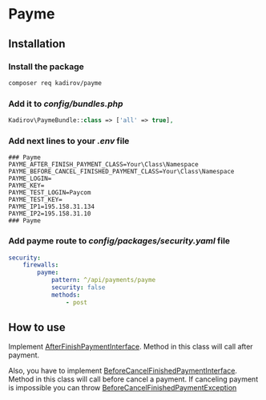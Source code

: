 # Payme

## Installation

### Install the package<br>

```bash
composer req kadirov/payme
```

### Add it to _config/bundles.php_<br>

```php
Kadirov\PaymeBundle::class => ['all' => true],
```

### Add next lines to your _.env_ file <br>

```dotenv
### Payme
PAYME_AFTER_FINISH_PAYMENT_CLASS=Your\Class\Namespace
PAYME_BEFORE_CANCEL_FINISHED_PAYMENT_CLASS=Your\Class\Namespace
PAYME_LOGIN=
PAYME_KEY=
PAYME_TEST_LOGIN=Paycom
PAYME_TEST_KEY=
PAYME_IP1=195.158.31.134
PAYME_IP2=195.158.31.10
### Payme
```

### Add payme route to _config/packages/security.yaml_ file

```yaml
security:
    firewalls:
        payme:
            pattern: ^/api/payments/payme
            security: false
            methods:
                - post
```

## How to use

Implement [AfterFinishPaymentInterface](src/Component/Billing/Payment/Payme/Interfaces/AfterFinishPaymentInterface.php). 
Method in this class will call after payment. 

Also, you have to implement [BeforeCancelFinishedPaymentInterface](src/Component/Billing/Payment/Payme/Interfaces/BeforeCancelFinishedPaymentInterface.php). 
Method in this class will call before cancel a payment. If canceling payment is impossible you can throw 
[BeforeCancelFinishedPaymentException](src/Component/Billing/Payment/Payme/Exceptions/BeforeCancelFinishedPaymentException.php)

